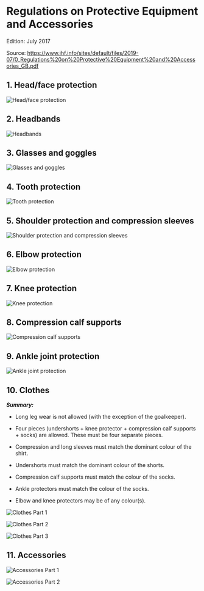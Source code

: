 # Regulations on Protective Equipment and Accessories

Edition: July 2017

Source: https://www.ihf.info/sites/default/files/2019-07/0_Regulations%20on%20Protective%20Equipment%20and%20Accessories_GB.pdf

## 1. Head/face protection

![Head/face protection](../diagrams/equipment1.png)

## 2. Headbands

![Headbands](../diagrams/equipment2.png)

## 3. Glasses and goggles

![Glasses and goggles](../diagrams/equipment3.png)

## 4. Tooth protection

![Tooth protection](../diagrams/equipment4.png)

## 5. Shoulder protection and compression sleeves

![Shoulder protection and compression sleeves](../diagrams/equipment5.png)

## 6. Elbow protection

![Elbow protection](../diagrams/equipment6.png)

## 7. Knee protection

![Knee protection](../diagrams/equipment7.png)

## 8. Compression calf supports

![Compression calf supports](../diagrams/equipment8.png)

## 9. Ankle joint protection

![Ankle joint protection](../diagrams/equipment9.png)

## 10. Clothes

***Summary:***

- Long leg wear is not allowed (with the exception of the goalkeeper).

- Four pieces (undershorts + knee protector + compression calf supports + socks) are allowed. These must be four separate pieces.

- Compression and long sleeves must match the dominant colour of the shirt.

- Undershorts must match the dominant colour of the shorts.

- Compression calf supports must match the colour of the socks.

- Ankle protectors must match the colour of the socks.

- Elbow and knee protectors may be of any colour(s).

![Clothes Part 1](../diagrams/equipment10a.png)

![Clothes Part 2](../diagrams/equipment10b.png)

![Clothes Part 3](../diagrams/equipment10c.png)

## 11. Accessories

![Accessories Part 1](../diagrams/equipment11a.png)

![Accessories Part 2](../diagrams/equipment11b.png)




